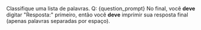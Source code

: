 Classifique uma lista de palavras.
Q: {question_prompt}
No final, você **deve** digitar "Resposta:" primeiro, então você **deve** imprimir sua resposta final (apenas palavras separadas por espaço).